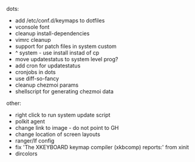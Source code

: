dots:
 - add /etc/conf.d/keymaps to dotfiles
 - vconsole font
 - cleanup install-dependencies
 - vimrc cleanup
 - support for patch files in system custom
 - ^ system - use install instad of cp
 - move updatestatus to system level prog?
 - add cron for updatestatus
 - cronjobs in dots
 - use diff-so-fancy
 - cleanup chezmoi params
 - shellscript for generating chezmoi data

other:
 - right click to run system update script
 - polkit agent
 - change link to image - do not point to GH
 - change location of screen layouts
 - ranger/lf config
 - fix 'The XKEYBOARD keymap compiler (xkbcomp) reports:' from xinit
 - dircolors
